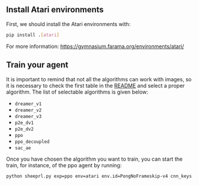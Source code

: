 ## Install Atari environments
First, we should install the Atari environments with:

```bash
pip install .[atari]
```

For more information: https://gymnasium.farama.org/environments/atari/ 

## Train your agent

It is important to remind that not all the algorithms can work with images, so it is necessary to check the first table in the [README](../README.md) and select a proper algorithm.
The list of selectable algorithms is given below:
* `dreamer_v1`
* `dreamer_v2`
* `dreamer_v3`
* `p2e_dv1`
* `p2e_dv2`
* `ppo`
* `ppo_decoupled`
* `sac_ae`

Once you have chosen the algorithm you want to train, you can start the train, for instance, of the ppo agent by running:

```bash
python sheeprl.py exp=ppo env=atari env.id=PongNoFrameskip-v4 cnn_keys.encoder=[rgb] fabric.accelerator=cpu fabric.strategy=ddp fabric.devices=2
```